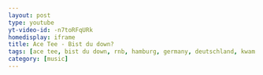 ```yaml
---
layout: post
type: youtube
yt-video-id: -n7toRFqURk
homedisplay: iframe
title: Ace Tee - Bist du down?
tags: [ace tee, bist du down, rnb, hamburg, germany, deutschland, kwam.e, plusma, youtube, video, rap, hiphop, mv, music video, music]
category: [music]
---
```

